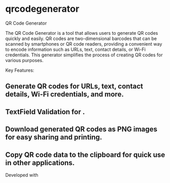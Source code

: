 # qrcodegenerator

QR Code Generator

The QR Code Generator is a tool that allows users to generate QR codes quickly and easily. QR codes are two-dimensional barcodes that can be scanned by smartphones or QR code readers, providing a convenient way to encode information such as URLs, text, contact details, or Wi-Fi credentials. This generator simplifies the process of creating QR codes for various purposes.

Key Features:

## Generate QR codes for URLs, text, contact details, Wi-Fi credentials, and more.
## TextField Validation for .
## Download generated QR codes as PNG images for easy sharing and printing.
## Copy QR code data to the clipboard for quick use in other applications.
Developed with
